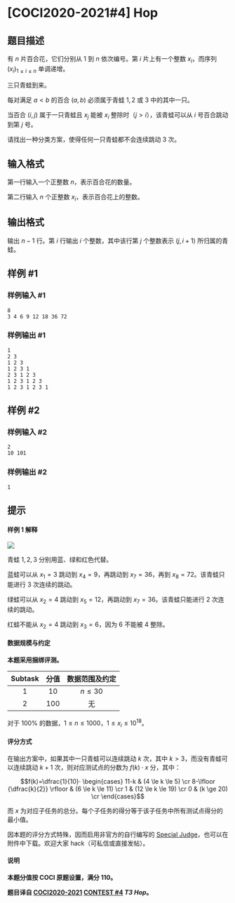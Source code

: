 # [COCI2020-2021#4] Hop

## 题目描述

有 $n$ 片百合花，它们分别从 $1$ 到 $n$ 依次编号。第 $i$ 片上有一个整数 $x_i$，而序列 $(x_i)_{1 \le i \le n}$ 单调递增。

三只青蛙到来。

每对满足 $a \lt b$ 的百合 $(a,b)$ 必须属于青蛙 $1,2$ 或 $3$ 中的其中一只。

当百合 $(i,j)$ 属于一只青蛙且 $x_j$ 能被 $x_i$ 整除时（$j \gt i$），该青蛙可以从 $i$ 号百合跳动到第 $j$ 号。

请找出一种分类方案，使得任何一只青蛙都不会连续跳动 $3$ 次。

## 输入格式

第一行输入一个正整数 $n$，表示百合花的数量。

第二行输入 $n$ 个正整数 $x_i$，表示百合花上的整数。

## 输出格式

输出 $n-1$ 行。第 $i$ 行输出 $i$ 个整数，其中该行第 $j$ 个整数表示 $(j,i+1)$ 所归属的青蛙。

## 样例 #1

### 样例输入 #1
```
8
3 4 6 9 12 18 36 72
```

### 样例输出 #1

```
1
2 3
1 2 3
1 2 3 1
2 3 1 2 3
1 2 3 1 2 3
1 2 3 1 2 3 1
```

## 样例 #2

### 样例输入 #2
```
2
10 101
```

### 样例输出 #2

```
1
```

## 提示

#### 样例 1 解释

![](https://cdn.luogu.com.cn/upload/image_hosting/d4bitfzs.png)

青蛙 $1,2,3$ 分别用蓝、绿和红色代替。

蓝蛙可以从 $x_1=3$ 跳动到 $x_4=9$，再跳动到 $x_7=36$，再到 $x_8=72$。该青蛙只能进行 $3$ 次连续的跳动。

绿蛙可以从 $x_2=4$ 跳动到 $x_5=12$，再跳动到 $x_7=36$。该青蛙只能进行 $2$ 次连续的跳动。

红蛙不能从 $x_2=4$ 跳动到 $x_3=6$，因为 $6$ 不能被 $4$ 整除。

#### 数据规模与约定

**本题采用捆绑评测。**

| Subtask | 分值 | 数据范围及约定 |
| :----------: | :----------: | :----------: |
| $1$ | $10$ | $n \le 30$ |
| $2$ | $100$ | 无 |

对于 $100\%$ 的数据，$1 \le n \le 1000$，$1 \le x_i \le 10^{18}$。

#### 评分方式

在输出方案中，如果其中一只青蛙可以连续跳动 $k$ 次，其中 $k \gt 3$，而没有青蛙可以连续跳动 $k+1$ 次，则对应测试点的分数为 $f(k)·x$ 分，其中：

$$f(k)=\dfrac{1}{10}·
\begin{cases}
11-k & (4 \le k \le 5) \cr
8-\lfloor {\dfrac{k}{2}} \rfloor & (6 \le k \le 11) \cr
1 & (12 \le k \le 19) \cr
0 & (k \ge 20) \cr
\end{cases}$$

而 $x$ 为对应子任务的总分。每个子任务的得分等于该子任务中所有测试点得分的最小值。

因本题的评分方式特殊，因而启用非官方的自行编写的 [Special Judge](https://www.luogu.com.cn/paste/mfhbmugl)，也可以在附件中下载。欢迎大家 hack（可私信或直接发帖）。

#### 说明

**本题分值按 COCI 原题设置，满分 $110$。**

**题目译自 [COCI2020-2021](https://hsin.hr/coci/) [CONTEST #4](https://hsin.hr/coci/contest4_tasks.pdf)  _T3 Hop_。**
